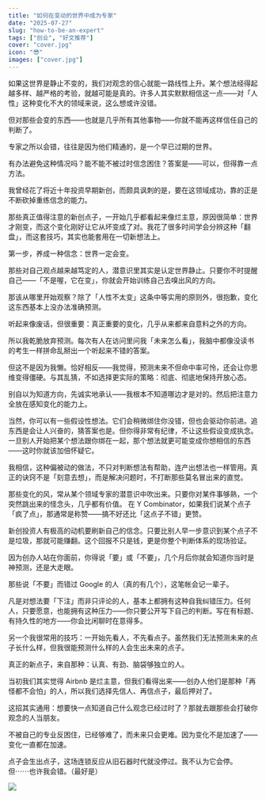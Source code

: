 ```yaml
---
title: "如何在变动的世界中成为专家"
date: "2025-07-27"
slug: "how-to-be-an-expert"
tags: ["创业", "好文推荐"]
cover: "cover.jpg"
icon: "😎"
images: ["cover.jpg"]
---
```

如果这世界是静止不变的，我们对观念的信心就能一路线性上升。某个想法经得起越多样、越严格的考验，就越可能是真的。许多人其实默默相信这一点——对「人性」这种变化不大的领域来说，这么想或许没错。



但对那些会变的东西——也就是几乎所有其他事物——你就不能再这样信任自己的判断了。



专家之所以会错，往往是因为他们精通的，是一个早已过期的世界。



有办法避免这种情况吗？能不能不被过时信念困住？答案是——可以，但得靠一点方法。



我曾经花了将近十年投资早期新创，而颇具讽刺的是，要在这领域成功，靠的正是不断砍掉重练信念的能力。



那些真正值得注意的新创点子，一开始几乎都看起来像烂主意，原因很简单：世界才刚变，而这个变化刚好让它从坏变成了对。我花了很多时间学会分辨这种「翻盘」，而这套技巧，其实也能套用在一切新想法上。



第一步，养成一种信念：世界一定会变。



那些对自己观点越来越笃定的人，潜意识里其实是认定世界静止。只要你不时提醒自己——「不是喔，它在变」，你就会开始训练自己去嗅出风的方向。



那该从哪里开始观察？除了「人性不太变」这条中等实用的原则外，很抱歉，变化这东西基本上没办法准确预测。



听起来像废话，但很重要：真正重要的变化，几乎从来都来自意料之外的方向。



所以我乾脆放弃预测。每次有人在访问里问我「未来怎么看」，我脑中都像没读书的考生一样拼命乱掰出一个听起来不错的答案。



但这不是因为我懒。恰好相反——我觉得，预测未来不但命中率可怜，还会让你思维变得僵硬。与其乱猜，不如选择更实际的策略：彻底、彻底地保持开放心态。



别自以为知道方向，先诚实地承认——我根本不知道哪边才是对的。然后把注意力全放在感知变化的能力上。



当然，你可以有一些假设性想法。它们会稍微绑住你没错，但也会驱动你前进。追东西是会让人兴奋的，猜答案也是。但你得非常有纪律，不让这些假设变成执念。
一旦别人开始把某个想法跟你绑在一起，那个想法就更可能变成你想相信的东西——这时你就该加倍怀疑它。



我相信，这种偏被动的做法，不只对判断想法有帮助，连产出想法也一样管用。真正的诀窍不是「刻意去想」，而是解决问题时，不打断那些莫名冒出来的直觉。



那些变化的风，常从某个领域专家的潜意识中吹出来。只要你对某件事够熟，一个突然跳出来的怪念头，几乎都有价值。
在 Y Combinator，如果我们说某个点子「疯了点」，那通常是称赞——搞不好还比「这点子不错」更赞。



新创投资人有极高的动机要刷新自己的信念。只要比别人早一步意识到某个点子不是垃圾，那就可能赚翻。这个回报不只是钱，更是你整个判断体系的现场验证。



因为创办人站在你面前，你得说「要」或「不要」，几个月后你就会知道你当时是神预测，还是大走眼。



那些说「不要」而错过 Google 的人（真的有几个），这笔帐会记一辈子。



凡是对想法要「下注」而非只评论的人，基本上都拥有这种自我纠错压力。任何人，只要愿意，也能拥有这种压力——你只要公开写下自己的判断。写在有标题、有持久性的地方——你会比闲聊时在意得多。



另一个我很常用的技巧：一开始先看人，不先看点子。虽然我们无法预测未来的点子长什么样，但我很能预测什么样的人会生出未来的点子。



真正的新点子，来自那种：认真、有劲、脑袋够独立的人。



当初我们其实觉得 Airbnb 是烂主意，但我们看得出来——创办人他们是那种「再怪都不会怕」的人，所以我们选择先信人、再信点子，最后押对了。



这招其实通用：想要快一点知道自己什么观念已经过时了？那就去跟那些会打破你观念的人当朋友。



不被自己的专业反困住，已经够难了，而未来只会更难。因为变化不是加速了——变化一直都在加速。



点子会生出点子，这场连锁反应从旧石器时代就没停过。我不认为它会停。
但⋯⋯也许我会错。（最好是）




![](https://prod-files-secure.s3.us-west-2.amazonaws.com/112d0858-5090-4d34-a606-b75eb8d65fd2/46476355-9cf3-4e99-9b7a-3531bc426380/1000202064.png?X-Amz-Algorithm=AWS4-HMAC-SHA256&X-Amz-Content-Sha256=UNSIGNED-PAYLOAD&X-Amz-Credential=ASIAZI2LB46667TJGM4H%2F20250918%2Fus-west-2%2Fs3%2Faws4_request&X-Amz-Date=20250918T084048Z&X-Amz-Expires=3600&X-Amz-Security-Token=IQoJb3JpZ2luX2VjED4aCXVzLXdlc3QtMiJHMEUCIQClftex5HkaP7eZxRGG7d4B8VE2ffMPeYSSwpCuDt3V1AIgSo%2F7VgPsZ6Tjr%2FsC4Z3vVDSDHspaU2AslFqF89rmKLYqiAQIt%2F%2F%2F%2F%2F%2F%2F%2F%2F%2F%2FARAAGgw2Mzc0MjMxODM4MDUiDNr4%2FIfeFBPuxexqkircA6dXiB3WHkatOnA1BgnQBOusSHQZSFpqe3kKvQwm6dx4Q7aZyiu5jXGMnmdz376NFr1snBwsAmWODAD0NWsi9HYcc71wr0nzn%2FgBLzN7f0pYc5VVoLS6IUFViyupvpujcICrN%2BY%2BUj7Z%2FYMl6McyhxFNJoXfokkSnrybRC%2FUkHXH%2F9oR9gKeqxeKlzSS4qOjnjb3LOPiqzqOIyGrMaW5dS7jKyW5iUnYV%2Burx8QYvR9gaJUsWimosDp0nKxaCFvGX8MSY3%2BmF3W04h7GOD8iSZtyyY0oCyre7AjyN5oftzGF1CEwLrDTImQTQlC1y9Se9dOxBDx%2B%2BUSenQfoPwPwATDcV5oH8rrkpn839JW3hIqa6uWPfcnsvU8EvT2qq9ml%2FgT8SUr3QnHGn37QtargUV4%2BABLnjqE6DAV6NHMBBPo8nkBNSRJdfkhIuugqECEOnVkyMlspu7Ui3oUGUz7l9%2BTb4rYtQkpTdYIrY5BRf1nFCnB1DIW3Aj9%2FOYJuaacbnYHEMkCFabPAUWQC1qggB1%2B%2FMWBSE0mS2deEqwgbXEEvCkXVDd41DC7HOcZhYcnFPTCuGBE%2FMRGEFA5gzRW7T9WSsOgHzkltt5hTgT%2BoTyCEl7XcfT7oY294bNInML27rsYGOqUB92%2BEaA46HzDD%2FeeFd0WDxSeLdK7e7gvDDUVi7DH9uxw4AzVhzESIFIXJ%2F%2FEQ%2BWrKcSSPBI50rRL%2FXlNT%2F4TziGSu9K9kMruu0tthU7JJX%2BdKAJ3qkbHR%2FKPudLR7Esc6R%2BkRHl8zoJppYyrk6sp%2BybbbwHS0zIm8X21VDJtr2rXWidBehHK6lLhgw94dMUgG1zQ%2BXvOkGJA32jtmoGy0BMsL8Wqm&X-Amz-Signature=536f306dedeae22f6bbde43cf4b9046d43d4ac17089720e7123003f91621aec4&X-Amz-SignedHeaders=host&x-amz-checksum-mode=ENABLED&x-id=GetObject)

